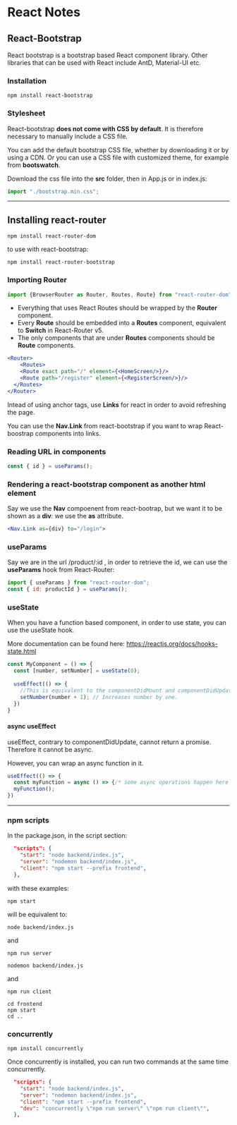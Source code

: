 # React Notes

## React-Bootstrap

React bootstrap is a bootstrap based React component library. Other libraries that can be used with React include AntD, Material-UI etc.

### Installation

```terminal
npm install react-bootstrap
```

### Stylesheet

React-bootstrap **does not come with CSS by default**. It is therefore necessary to manually include a CSS file.

You can add the default bootstrap CSS file, whether by downloading it or by using a CDN. Or you can use a CSS file with customized theme, for example from **bootswatch**.

Download the css file into the **src** folder, then in App.js or in index.js:

```js
import "./bootstrap.min.css";
```

---

## Installing react-router

```terminal
npm install react-router-dom
```

to use with react-bootstrap:

```terminal
npm install react-router-bootstrap
```

### Importing Router

```js
import {BrowserRouter as Router, Routes, Route} from "react-router-dom";
```

- Everything that uses React Routes should be wrapped by the **Router** component.
- Every **Route** should be embedded into a **Routes** component, equivalent to **Switch** in React-Router v5.
- The only components that are under **Routes** components should be **Route** components.

```jsx
<Router>
	<Routes>
    <Route exact path="/" element={<HomeScreen/>}/>
    <Route path="/register" element={<RegisterScreen/>}/>
  </Routes>
</Router>
```

Intead of using anchor tags, use **Links** for react in order to avoid refreshing the page.

You can use the **Nav.Link** from react-bootstrap if you want to wrap React-boostrap components into links.

### Reading URL in components

```js
const { id } = useParams();
```

### Rendering a react-bootstrap component as another html element

Say we use the **Nav** compoenent from react-bootrap, but we want it to be shown as a **div**: we use the **as** attribute.

```jsx
<Nav.Link as={div} to="/login">
```

### useParams

Say we are in the url /product/:id , in order to retrieve the id, we can use the **useParams** hook from React-Router:

```js
import { useParams } from "react-router-dom";
const { id: productId } = useParams(); 
```

### useState

When you have a function based component, in order to use state, you can use the useState hook.

More documentation can be found here: https://reactjs.org/docs/hooks-state.html

```js
const MyComponent = () => {
  const [number, setNumber] = useState(0);
  
  useEffect(() => {
    //This is equivalent to the componentDidMount and componentDidUpdate
    setNumber(number + 1); // Increases number by one.
  })
}
```

#### async useEffect

useEffect, contrary to componentDidUpdate, cannot return a promise. Therefore it cannot be async.

However, you can wrap an async function in it.

```js
useEffect(() => {
  const myFunction = async () => {/* some async operations happen here */};
  myFunction();
})
```

---

### npm scripts

In the package.json, in the script section:

```json
  "scripts": {
    "start": "node backend/index.js",
    "server": "nodemon backend/index.js",
    "client": "npm start --prefix frontend",
  },
```

with these examples:

```terminal
npm start
```

will be equivalent to:

```terminal
node backend/index.js
```

and

```terminal
npm run server
```

```terminal
nodemon backend/index.js
```

and

```terminal
npm run client
```

```
cd frontend
npm start
cd ..
```



### concurrently

```terminal
npm install concurrently
```

Once concurrently is installed, you can run two commands at the same time concurrently.

```json
  "scripts": {
    "start": "node backend/index.js",
    "server": "nodemon backend/index.js",
    "client": "npm start --prefix frontend",
    "dev": "concurrently \"npm run server\" \"npm run client\"",
  },
```

